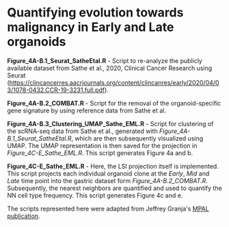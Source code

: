 # Quantifying evolution towards malignancy in Early and Late organoids

**Figure_4A-B.1_Seurat_SatheEtal.R** - Script to re-analyze the publicly available dataset from Sathe et al., 2020, Clinical Cancer Research using Seurat (<https://clincancerres.aacrjournals.org/content/clincanres/early/2020/04/03/1078-0432.CCR-19-3231.full.pdf>).

**Figure_4A-B.2_COMBAT.R** - Script for the removal of the organoid-specific gene signature by using reference data from Sathe et al.

**Figure_4A-B.3_Clustering_UMAP_Sathe_EML.R** - Script for clustering of the scRNA-seq data from Sathe et al., generated with *Figure_4A-B.1_Seurat_SatheEtal.R*, which are then subsequently visualized using UMAP. The UMAP representation is then saved for the projection in *Figure_4C-E_Sathe_EML.R*. This script generates Figure 4a and b.

**Figure_4C-E_Sathe_EML.R** - Here, the LSI projection itself is implemented. This script projects each individual organoid clone at the *Early*, *Mid* and *Late* time point into the gastric dataset form *Figure_4A-B.2_COMBAT.R*. Subsequently, the nearest neighbors are quantified and used to quantify the NN cell type frequency. This script generates Figure 4c and e.

The scripts represented here were adapted from Jeffrey Granja's [MPAL publication](https://github.com/GreenleafLab/MPAL-Single-Cell-2019).

